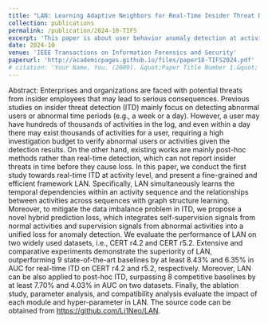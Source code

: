 ```yaml
---
title: "LAN: Learning Adaptive Neighbors for Real-Time Insider Threat Detection"
collection: publications
permalink: /publication/2024-18-TIFS
excerpt: 'This paper is about user behavior anomaly detection at activity level.'
date: 2024-10
venue: 'IEEE Transactions on Information Forensics and Security'
paperurl: 'http://academicpages.github.io/files/paper18-TIFS2024.pdf'
# citation: 'Your Name, You. (2009). &quot;Paper Title Number 1.&quot; <i>Journal 1</i>. 1(1).'
---
```

Abstract:
Enterprises and organizations are faced with potential threats from insider employees that may lead to serious consequences. Previous studies on insider threat detection (ITD) mainly focus on detecting abnormal users or abnormal time periods (e.g., a week or a day). However, a user may have hundreds of thousands of activities in the log, and even within a day there may exist thousands of activities for a user, requiring a high investigation budget to verify abnormal users or activities given the detection results. On the other hand, existing works are mainly post-hoc methods rather than real-time detection, which can not report insider threats in time before they cause loss. In this paper, we conduct the first study towards real-time ITD at activity level, and present a fine-grained and efficient framework LAN. Specifically, LAN simultaneously learns the temporal dependencies within an activity sequence and the relationships between activities across sequences with graph structure learning. Moreover, to mitigate the data imbalance problem in ITD, we propose a novel hybrid prediction loss, which integrates self-supervision signals from normal activities and supervision signals from abnormal activities into a unified loss for anomaly detection. We evaluate the performance of LAN on two widely used datasets, i.e., CERT r4.2 and CERT r5.2. Extensive and comparative experiments demonstrate the superiority of LAN, outperforming 9 state-of-the-art baselines by at least 8.43% and 6.35% in AUC for real-time ITD on CERT r4.2 and r5.2, respectively. Moreover, LAN can be also applied to post-hoc ITD, surpassing 8 competitive baselines by at least 7.70% and 4.03% in AUC on two datasets. Finally, the ablation study, parameter analysis, and compatibility analysis evaluate the impact of each module and hyper-parameter in LAN. The source code can be obtained from https://github.com/Li1Neo/LAN.